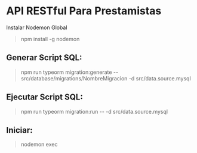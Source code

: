 # API RESTful Para Prestamistas

Instalar Nodemon Global
> npm install -g nodemon

## Generar Script SQL:
> npm run typeorm migration:generate -- src/database/migrations/NombreMigracion -d src/data.source.mysql

## Ejecutar Script SQL:
> npm run typeorm migration:run -- -d src/data.source.mysql

## Iniciar:
> nodemon exec
   